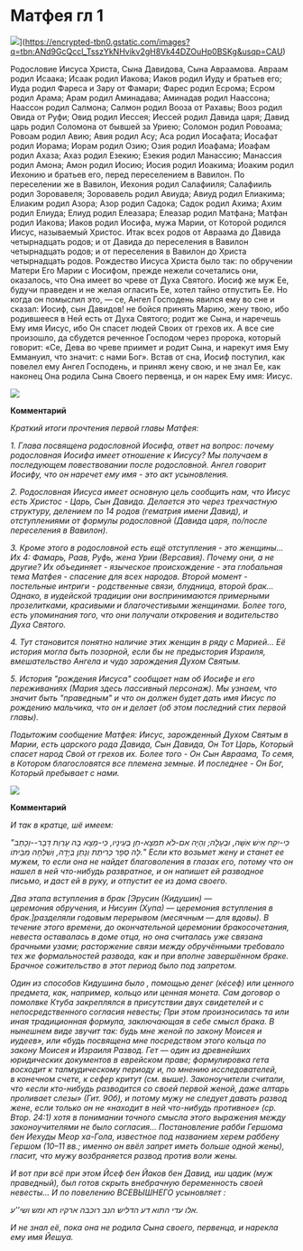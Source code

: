 

# Матфея гл 1

![]([)](https://encrypted-tbn0.gstatic.com/images?q=tbn:ANd9GcQccl_TsszYkNHvikv2gH8Vk44DZOuHp0BSKg&usqp=CAU)

Родословие Иисуса Христа, Сына Давидова, Сына Авраамова. Авраам родил Исаака; Исаак родил Иакова; Иаков родил Иуду и братьев его; Иуда родил Фареса и Зару от Фамари; Фарес родил Есрома; Есром родил Арама; Арам родил Аминадава; Аминадав родил Наассона; Наассон родил Салмона; Салмон родил Вооза от Рахавы; Вооз родил Овида от Руфи; Овид родил Иессея; Иессей родил Давида царя; Давид царь родил Соломона от бывшей за Уриею; Соломон родил Ровоама; Ровоам родил Авию; Авия родил Асу; Аса родил Иосафата; Иосафат родил Иорама; Иорам родил Озию; Озия родил Иоафама; Иоафам родил Ахаза; Ахаз родил Езекию; Езекия родил Манассию; Манассия родил Амона; Амон родил Иосию; Иосия родил Иоакима; Иоаким родил Иехонию и братьев его, перед переселением в Вавилон. По переселении же в Вавилон, Иехония родил Салафииля; Салафииль родил Зоровавеля; Зоровавель родил Авиуда; Авиуд родил Елиакима; Елиаким родил Азора; Азор родил Садока; Садок родил Ахима; Ахим родил Елиуда; Елиуд родил Елеазара; Елеазар родил Матфана; Матфан родил Иакова; Иаков родил Иосифа, мужа Марии, от Которой родился Иисус, называемый Христос. Итак всех родов от Авраама до Давида четырнадцать родов; и от Давида до переселения в Вавилон четырнадцать родов; и от переселения в Вавилон до Христа четырнадцать родов. Рождество Иисуса Христа было так: по обручении Матери Его Марии с Иосифом, прежде нежели сочетались они, оказалось, что Она имеет во чреве от Духа Святого. Иосиф же муж Ее, будучи праведен и не желая огласить Ее, хотел тайно отпустить Ее. Но когда он помыслил это, — се, Ангел Господень явился ему во сне и сказал: Иосиф, сын Давидов! не бойся принять Марию, жену твою, ибо родившееся в Ней есть от Духа Святого; родит же Сына, и наречешь Ему имя Иисус, ибо Он спасет людей Своих от грехов их. А все сие произошло, да сбудется реченное Господом через пророка, который говорит: «Се, Дева во чреве приимет и родит Сына, и нарекут имя Ему Еммануил,  что значит: с нами Бог». Встав от сна, Иосиф поступил, как повелел ему Ангел Господень, и принял жену свою, и не знал Ее, как наконец Она родила Сына Своего первенца, и он нарек Ему имя: Иисус.

![](https://kulturologia.ru/files/u8921/pers_bibl_2.jpg)

**Комментарий**

*Краткий итоги прочтения первой главы Матфея:*

*1. Глава посвящена родословной Иосифа, ответ на вопрос: почему родословная Иосифа имеет отношение к Иисусу? Мы получаем в последующем повествовании после родословной. Ангел говорит Иосифу, что он наречет ему имя - это акт усыновления.* 

*2. Родословная Иисуса имеет основную цель сообщить нам, что Иисус есть Христос - Царь, Сын Давида. Делается это через трехчастную структуру, делением по 14 родов (гематрия имени Давид), и отступлениями от формулы родословной (Давида царя, по/после переселения в Вавилон).* 

*3. Кроме этого в родословной есть ещё отступления - это женщины... Их 4: Фамарь, Раав, Руфь, жена Урии (Версавия). Почему они, а не другие? Их объединяет - языческое происхождение - эта глобальная тема Матфея - спасение для всех народов. Второй момент - постельные интриги - родственные связи, блудница, второй брак... Однако, в иудейской традиции они воспринимаются примерными прозелитками, красивыми и благочестивыми женщинами. Более того, есть упоминания того, что они получали откровения и водительство Духа Святого.* 

*4. Тут становится понятно наличие этих женщин в ряду с Марией... Её история могла быть позорной, если бы не предыстория Израиля, вмешательство Ангела и чудо зарождения Духом Святым.* 

*5. История "рождения Иисуса" сообщает нам об Иосифе и его переживаниях (Мария здесь пассивный персонаж). Мы узнаем, что значит быть "праведным" и что он должен будет дать имя Иисус по рождению мальчика, что он и делает (об этом последний стих первой главы).* 

*Подытожим сообщение Матфея: Иисус, зарожденный Духом Святым в Марии, есть царского рода Давида, Сын Давида, Он Тот Царь, Который спасет народ Свой от грехов их. Более того - Он Сын Авраама, То семя, в Котором благословятся все племена земные. И последнее - Он Бог, Который пребывает с нами.*

![](https://kulturologia.ru/files/u8921/pers_bib_3.jpg)

**Комментарий**

*И так в кратце, шё имеем:*

*"כִּי-יִקַּח אִישׁ אִשָּׁה, וּבְעָלָהּ; וְהָיָה אִם-לֹא תִמְצָא-חֵן בְּעֵינָיו, כִּי-מָצָא בָהּ עֶרְוַת דָּבָר--וְכָתַב לָהּ סֵפֶר כְּרִיתֻת וְנָתַן בְּיָדָהּ, וְשִׁלְּחָהּ מִבֵּיתוֹ."*
*Если кто возьмет жену и станет ее мужем, то если она не найдет благоволения в глазах его, потому что он нашел в ней что-нибудь развратное, и он напишет ей разводное письмо, и даст ей в руку, и отпустит ее из дома своего.* 

*Два этапа вступления в брак [Эруси‌н (Кидушин) — церемония обручения, и 
Нисуи‌н (Хупа)* — *церемония вступления в брак.]разделяли годовым перерывом (месячным — для вдовы). В течение этого времени, до окончательной церемонии бракосочетания, невеста оставалась в доме отца, но она считалась уже связана брачными узами; расторжение связи между обручёнными требовало тех же формальностей развода, как и при вполне завершённом браке. Брачное сожительство в этот период было под запретом.* 

*Один из способов Кидушина было , помощью денег (кéсеф) или ценного предмета, как, например, кольцо или ценная монета. Сам договор о помолвке Ктуба закреплялся в присутствии двух свидетелей и с непосредственного согласия невесты;* 
*При этом произносилась та или иная традиционная формула, заключающая в себе смысл брака. В нынешнем виде звучит так:* 
*будь мне женой по закону Моисея и иудеев», или «будь посвящена мне посредством этого кольца по закону Моисея и Израиля*
*Развод. Гет — один из древнейших юридических документов в еврейском праве; формулировка гета восходит к талмудическому периоду и, по мнению исследователей, в конечном счете, к сефер критут (см. выше). Законоучители считали, что «если кто-нибудь разводится со своей первой женой, даже алтарь проливает слезы» (Гит. 90б), и потому мужу не следует давать развод жене, если только он не «находит в ней что-нибудь противное» (ср. Втор. 24:1)* 
*хотя в понимании точного смысла этого выражения между законоучителями не было согласия... Постановление рабби Гершома бен Иехуды Меор ха-Гола, известное под названием херем раббену Гершом (10–11 вв.;  именно он ввёл запрет иметь больше одной жены), гласит, что мужу возбраняется развод против воли жены.* 

*И вот при всё при этом Йсеф бен Йаков бен Давид, иш цадик (муж праведный), был готов скрыть внебрачную беременность своей невесты... 
И по повелению ВСЕВЫШНЕГО усыновляет :* 

*אלו עדי התוא דע הדליש הנב רוכבה ארקיו תא ומש ושי’’ע.*  

*И не знал её, пока она не родила Сына своего, первенца, и нарекла ему имя Йешуа.*

